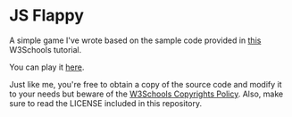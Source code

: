# JS Flappy

A simple game I've wrote based on the sample code provided in [this](https://www.w3schools.com/graphics/game_intro.asp) W3Schools tutorial.

You can play it [here](https://mateusnbm.com/js-flappy).

Just like me, you're free to obtain a copy of the source code and modify it to your needs but beware of the [W3Schools Copyrights Policy](https://www.w3schools.com/about/about_copyright.asp). Also, make sure to read the LICENSE included in this repository.
